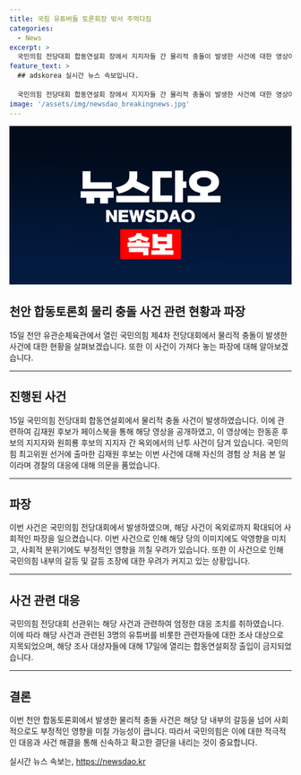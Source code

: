 ```yaml
---
title: 국힘 유튜버들 토론회장 밖서 주먹다짐
categories:
  - News
excerpt: >
  국민의힘 전당대회 합동연설회 장에서 지지자들 간 물리적 충돌이 발생한 사건에 대한 영상이 공개되었다. 한동훈 후보 지지자와 원희룡 후보 지지자가 밖에서 마찰을 일으키며 싸우는 장면이 포착되었는데, 이에 김재원 후보는 20년 세월이 지난 지금 이런 꼴은 처음이다고 탄식했다. 이 사태로 3명의 유튜버가 경찰에 수사를 요청받았으며, 국민의힘 전당대회 선관위는 이들에 대한 출입 금지를 결정했다. 사건으로 인해 충남 천안서북경찰서에 엄정 수사를 촉구하는 공문이 발송되었다.
feature_text: >
  ## adskorea 실시간 뉴스 속보입니다.

  국민의힘 전당대회 합동연설회 장에서 지지자들 간 물리적 충돌이 발생한 사건에 대한 영상이 공개되었다. 한동훈 후보 지지자와 원희룡 후보 지지자가 밖에서 마찰을 일으키며 싸우는 장면이 포착되었는데, 이에 김재원 후보는 20년 세월이 지난 지금 이런 꼴은 처음이다고 탄식했다. 이 사태로 3명의 유튜버가 경찰에 수사를 요청받았으며, 국민의힘 전당대회 선관위는 이들에 대한 출입 금지를 결정했다. 사건으로 인해 충남 천안서북경찰서에 엄정 수사를 촉구하는 공문이 발송되었다.
image: '/assets/img/newsdao_breakingnews.jpg'
---
```


<p><img src="/assets/img/newsdao_breakingnews.jpg" alt="adskorea 속보" /></p>

<h2>천안 합동토론회 물리 충돌 사건 관련 현황과 파장</h2>

<p data-ke-size="size16">15일 천안 유관순체육관에서 열린 국민의힘 제4차 전당대회에서 물리적 충돌이 발생한 사건에 대한 현황을 살펴보겠습니다. 또한 이 사건이 가져다 놓는 파장에 대해 알아보겠습니다.</p>

<hr>

<h2 data-ke-size="size26">진행된 사건</h2>

<p data-ke-size="size16">15일 국민의힘 전당대회 합동연설회에서 물리적 충돌 사건이 발생하였습니다. 이에 관련하여 김재원 후보가 페이스북을 통해 해당 영상을 공개하였고, 이 영상에는 한동훈 후보의 지지자와 원희룡 후보의 지지자 간 옥외에서의 난투 사건이 담겨 있습니다. 국민의힘 최고위원 선거에 출마한 김재원 후보는 이번 사건에 대해 자신의 경험 상 처음 본 일이라며 경찰의 대응에 대해 의문을 품었습니다.</p>

<hr>

<h2 data-ke-size="size26">파장</h2>

<p data-ke-size="size16">이번 사건은 국민의힘 전당대회에서 발생하였으며, 해당 사건이 옥외로까지 확대되어 사회적인 파장을 일으켰습니다. 이번 사건으로 인해 해당 당의 이미지에도 악영향을 미치고, 사회적 분위기에도 부정적인 영향을 끼칠 우려가 있습니다. 또한 이 사건으로 인해 국민의힘 내부의 갈등 및 갈등 조장에 대한 우려가 커지고 있는 상황입니다.</p>

<hr>

<h2 data-ke-size="size26">사건 관련 대응</h2>

<p data-ke-size="size16">국민의힘 전당대회 선관위는 해당 사건과 관련하여 엄정한 대응 조치를 취하였습니다. 이에 따라 해당 사건과 관련된 3명의 유튜버를 비롯한 관련자들에 대한 조사 대상으로 지목되었으며, 해당 조사 대상자들에 대해 17일에 열리는 합동연설회장 출입이 금지되었습니다.</p>

<hr>

<h2 data-ke-size="size26">결론</h2>

<p data-ke-size="size16">이번 천안 합동토론회에서 발생한 물리적 충돌 사건은 해당 당 내부의 갈등을 넘어 사회적으로도 부정적인 영향을 미칠 가능성이 큽니다. 따라서 국민의힘은 이에 대한 적극적인 대응과 사건 해결을 통해 신속하고 확고한 결단을 내리는 것이 중요합니다.</p>
실시간 뉴스 속보는, <a href="https://newsdao.kr" rel="dofollow">https://newsdao.kr</a>



